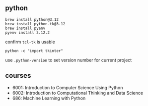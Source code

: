 ## python
```
brew install python@3.12
brew install python-tk@3.12
brew install pyenv
pyenv install 3.12.2
```
confirm `tcl-tk` is usable
```
python -c "import tkinter"
```
use `.python-version` to set version number for current project

## courses
- 6001: Introduction to Computer Science Using Python
- 6002: Introduction to Computational Thinking and Data Science
- 686:  Machine Learning with Python
